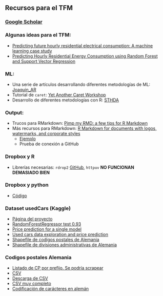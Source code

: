 ## Recursos para el TFM
### [Google Scholar](https://scholar.google.es)
### Algunas ideas para el TFM:
* [Predicting future hourly residential electrical consumption: A machine learning
case study](http://web.eecs.utk.edu/~leparker/publications/Energy-Buildings-2012.pdf)
* [Predicting Hourly Residential
Energy Consumption using
Random Forest and Support
Vector Regression](https://kth.diva-portal.org/smash/get/diva2:932582/FULLTEXT01.pdf)

### ML:
* Una serie de artículos desarrollando diferentes metodologías de ML: [Joaquin_AR](https://rpubs.com/Joaquin_AR)
* Tutorial de `caret`: [Yet Another Caret Workshop](https://www.gokhan.io/post/caret-workshop/)
* Desarrollo de diferentes metodologías con R: [STHDA](http://www.sthda.com/)

### Output:
* Trucos para RMarkdown: [Pimp my RMD: a few tips for R Markdown](https://holtzy.github.io/Pimp-my-rmd/)
* Más recursos para RMarkdown: [R Markdown for documents with logos, watermarks, and corporate styles](http://ellisp.github.io/blog/2017/09/09/rmarkdown)
    + [Ejemplo](https://raw.githubusercontent.com/ellisp/rmarkdown-corporate-eg/master/report-1/report.Rmd)
    + Prueba de conexión a GitHub

### Dropbox y R
* Librerías necesarias: `rdrop2` [GitHub](https://github.com/karthik/rdrop2), `httpuv` **NO FUNCIONAN DEMASIADO BIEN**

### Dropbox y python
* [Código](http://www.xavierdupre.fr/blog/2015-01-20_nojs.html)

### Dataset usedCars (Kaggle)
* [Página del proyecto](https://www.kaggle.com/orgesleka/used-cars-database)
* [RandomForestRegressor test 0.93](https://www.kaggle.com/milosev/randomforestregressor-test-0-93)
* [Price prediction for a single model](https://www.kaggle.com/rajchoul/price-prediction-for-a-single-model)
* [Used cars data exploration and price prediction](https://www.kaggle.com/blankaf/used-cars-data-exploration-and-price-prediction)
* [Shapefile de codigos postales de Alemania](https://www.suche-postleitzahl.org/downloads)  
* [Shapefile de divisiones administrativas de Alemania](https://www.zensus2011.de/EN/Media/Background_material/Background_material_node.html)

### Codigos postales Alemania
* [Listado de CP por prefijo. Se podría scrapear](http://www.places-in-germany.com/postal-codes-germany.html)
* [CSV](https://gist.github.com/jbspeakr/4565964)
* [Descarga de CSV](https://www.aggdata.com/free/germany-postal-codes)
* [CSV muy completo](https://raw.githubusercontent.com/TrustChainEG/postal-codes-json-xml-csv/master/data/DE/zipcodes.de.csv)
* [Codificación de carácteres en alemán](https://stackoverflow.com/questions/423693/how-can-i-properly-display-german-characters-in-html)
